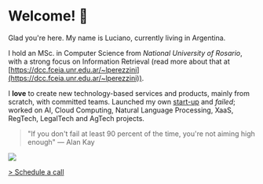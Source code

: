# Welcome! :wave:

Glad you're here. My name is Luciano, currently living in Argentina.

I hold an MSc. in Computer Science from _National University of Rosario_, with a strong focus on Information Retrieval (read more about that at [https://dcc.fceia.unr.edu.ar/~lperezzini](https://dcc.fceia.unr.edu.ar/~lperezzini)). 

I __love__ to create new technology-based services and products, mainly from scratch, with committed teams. Launched my own [start-up](https://prommapp.com) and _failed_; worked on AI, Cloud Computing, Natural Language Processing, XaaS, RegTech, LegalTech and AgTech projects.

> "If you don't fail at least 90 percent of the time, you're not aiming high enough" — Alan Kay

[<img src="https://img.shields.io/badge/LinkedIn-0077B5?style=for-the-badge&logo=linkedin&logoColor=white" />](https://linkedin.com/in/perezzini)

[> Schedule a call](https://zcal.co/perezzini)
